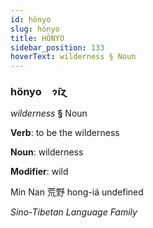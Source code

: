 ```yaml
---
id: hönyo
slug: hönyo
title: HÖNYO
sidebar_position: 133
hoverText: wilderness § Noun
---
```


### hönyo&emsp;<span kind="abugida">ɂ̃ıɀ</span>

*wilderness* **§** Noun

**Verb**: to be the wilderness

**Noun**: wilderness

**Modifier**: wild

Min Nan 荒野 hong-iá undefined

*Sino-Tibetan Language Family*